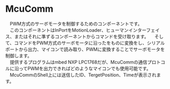 McuComm
=======
　PWM方式のサーボモータを制御するためのコンポーネントです。  
　このコンポーネントはInPortをMotionLoader、ヒューマンインターフェイス、またはそれに準ずるコンポーネントからコマンドを受け取ります。
　そして、コマンドをPWM方式のサーボモータに沿ったをものに変換をし、シリアルポートから出力、マイコンで読み取り、PWMに変換することでサーボモータを制御します。  
　提供するプログラムはmbed NXP LPC1768だが、McuCommの通信プロトコルに沿ってPWMを出力できればどのようなマイコンでも使用可能です。  
　McuCommのShell上には送信したID、TergetPosition、Timeが表示されます。
